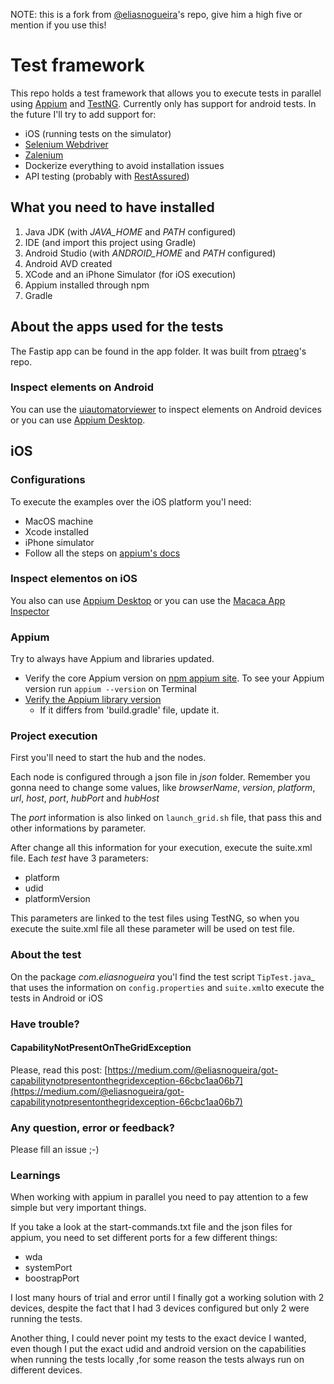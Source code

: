 NOTE: this is a fork from [@eliasnogueira](https://github.com/eliasnogueira)'s repo, give him a high five or mention if you use this!

# Test framework

This repo holds a test framework that allows you to execute tests in parallel using [Appium](http://appium.io) and [TestNG](https://testng.org/doc/index.html).
Currently only has support for android tests.
In the future I'll try to add support for:
* iOS (running tests on the simulator)
* [Selenium Webdriver](https://www.seleniumhq.org/projects/webdriver/)
* [Zalenium](https://opensource.zalando.com/zalenium/)
* Dockerize everything to avoid installation issues
* API testing (probably with [RestAssured](http://rest-assured.io/))

## What you need to have installed
1. Java JDK (with _JAVA_HOME_ and _PATH_ configured)
2. IDE (and import this project using Gradle)
3. Android Studio (with _ANDROID_HOME_ and _PATH_ configured)
4. Android AVD created
5. XCode and an iPhone Simulator (for iOS execution)
6. Appium installed through npm
7. Gradle

## About the apps used for the tests
The Fastip app can be found in the app folder.
It was built from [ptraeg](https://github.com/ptraeg/mobile-apps-4-ways)'s repo.
 
### Inspect elements on Android
You can use the [uiautomatorviewer](https://developer.android.com/training/testing/ui-testing/uiautomator-testing.html) to inspect elements on Android devices or you can use [Appium Desktop](https://github.com/appium/appium-desktop).

## iOS

### Configurations
To execute the examples over the iOS platform you'l need:
* MacOS machine
* Xcode installed
* iPhone simulator
* Follow all the steps on [appium's docs](https://github.com/appium/appium-xcuitest-driver/blob/master/README.md)


### Inspect elementos on iOS
You also can use [Appium Desktop](https://github.com/appium/appium-desktop) or you can use the [Macaca App Inspector](https://macacajs.github.io/app-inspector/)

### Appium
Try to always have Appium and libraries updated.
* Verify the core Appium version on [npm appium site](https://www.npmjs.com/package/appium). To see your Appium version run `appium --version` on Terminal
* [Verify the Appium library version](https://github.com/appium/java-client)
   * If it differs from 'build.gradle' file, update it.

### Project execution
First you'll need to start the hub and the nodes.


Each node is configured through a json file in _json_ folder. Remember you gonna need to change some values, like _browserName_, _version_, _platform_, _url_, _host_, _port_, _hubPort_ and _hubHost_

The _port_ information is also linked on `launch_grid.sh` file, that pass this and other informations by parameter.

After change all this information for your execution, execute the suite.xml file.
Each _test_ have 3 parameters:
* platform
* udid
* platformVersion

This parameters are linked to the test files using TestNG, so when you execute the suite.xml file all these parameter will be used on test file.
   
### About the test
On the package _com.eliasnogueira_ you'l find the test script `TipTest.java`_ that uses the information on `config.properties` and `suite.xml`to execute the tests in Android or iOS

### Have trouble?

#### CapabilityNotPresentOnTheGridException
Please, read this post: [https://medium.com/@eliasnogueira/got-capabilitynotpresentonthegridexception-66cbc1aa06b7](https://medium.com/@eliasnogueira/got-capabilitynotpresentonthegridexception-66cbc1aa06b7)

### Any question, error or feedback?
Please fill an issue ;-)


### Learnings

When working with appium in parallel you need to pay attention to a few simple but very important things.

If you take a look at the start-commands.txt file and the json files for appium, you need to set different ports for a few different things:
* wda
* systemPort
* boostrapPort

I lost many hours of trial and error until I finally got a working solution with 2 devices, despite the fact that I had 3 devices configured but only 2 were running the tests.

Another thing, I could never point my tests to the exact device I wanted, even though I put the exact udid and android version on the capabilities when running the tests locally ,for some reason the tests always run on different devices.




